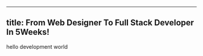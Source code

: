 
---
title: From Web Designer To Full Stack Developer In 5Weeks!
---

<p>hello development world</p>
